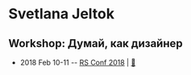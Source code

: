 # Svetlana Jeltok

## Workshop: Думай, как дизайнер
- 2018 Feb 10-11 -- [RS Conf 2018](https://youtu.be/x1vAevI5kIg)  | [:notebook:](https://drive.google.com/file/d/1md-vjkyticXMiuZ5H5WyxBUc21eSY40U/view)  
